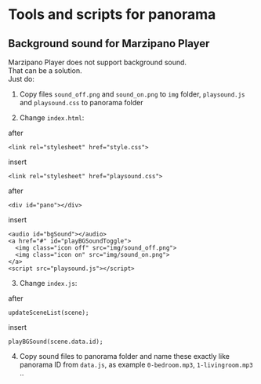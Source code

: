 # Tools and scripts for panorama
## Background sound for Marzipano Player
Marzipano Player does not support background sound.  
That can be a solution.  
Just do:

1. Copy files `sound_off.png` and `sound_on.png` to `img` folder, `playsound.js` and `playsound.css` to panorama folder

2. Change `index.html`:

after

`<link rel="stylesheet" href="style.css">`

insert

`<link rel="stylesheet" href="playsound.css">`

after

`<div id="pano"></div>`

insert

`<audio id="bgSound"></audio>`  
`<a href="#" id="playBGSoundToggle">`  
`  <img class="icon off" src="img/sound_off.png">`  
`  <img class="icon on" src="img/sound_on.png">`  
`</a>`  
`<script src="playsound.js"></script>`

3. Change `index.js`:

after
 
`updateSceneList(scene);`  

  insert

  `playBGSound(scene.data.id);`

4. Copy sound files to panorama folder and
name these exactly like panorama ID from `data.js`, as example `0-bedroom.mp3`, `1-livingroom.mp3` ..

